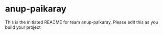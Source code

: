 # anup-paikaray
This is the initiated README for team anup-paikaray, Please edit this as you build your project
